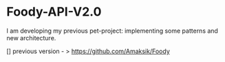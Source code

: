# Foody-API-V2.0

I am developing my previous pet-project: implementing some patterns and new architecture.

[] previous version - > https://github.com/Amaksik/Foody
